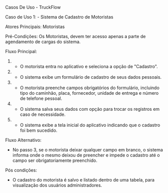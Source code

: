 Casos De Uso - TruckFlow

Caso de Uso 1: - Sistema de Cadastro de Motoristas 

Atores Principais: Motoristas 

Pré-Condições: Os Motoristas, devem ter acesso apenas a parte de agendamento de cargas do sistema.

Fluxo Principal: 

1. - O motorista entra no aplicativo e seleciona a opção de "Cadastro".

2. - O sistema exibe um formulário de cadastro de seus dados pessoais.

3. - O motorista preenche campos obrigatórios do formulário, incluindo tipo do caminhão, placa, fornecedor, unidade de entrega e número de telefone pessoal.

4. - O sistema salva seus dados com opção para trocar os registros em caso de necessidade.

5. - O sistema exibe a tela inicial do aplicativo indicando que o cadastro foi bem sucedido.

Fluxo Alternativo:

- No passo 3, se o motorista deixar qualquer campo em branco, o sistema informa onde o mesmo deixou de preencher e impede o cadastro
até o campo ser obrigatoriamente preenchido.

Pós condições: 

- O cadastro do motorista é salvo e listado dentro de uma tabela, para visualização dos usuários administradores.